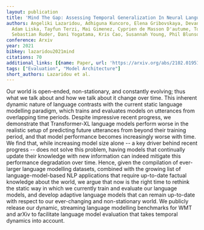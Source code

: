 ```yaml
---
layout: publication
title: 'Mind The Gap: Assessing Temporal Generalization In Neural Language Models'
authors: Angeliki Lazaridou, Adhiguna Kuncoro, Elena Gribovskaya, Devang Agrawal,
  Adam Liska, Tayfun Terzi, Mai Gimenez, Cyprien de Masson D'autume, Tomas Kocisky,
  Sebastian Ruder, Dani Yogatama, Kris Cao, Susannah Young, Phil Blunsom
conference: Arxiv
year: 2021
bibkey: lazaridou2021mind
citations: 70
additional_links: [{name: Paper, url: 'https://arxiv.org/abs/2102.01951'}]
tags: ["Evaluation", "Model Architecture"]
short_authors: Lazaridou et al.
---
```

Our world is open-ended, non-stationary, and constantly evolving; thus what
we talk about and how we talk about it change over time. This inherent dynamic
nature of language contrasts with the current static language modelling
paradigm, which trains and evaluates models on utterances from overlapping time
periods. Despite impressive recent progress, we demonstrate that Transformer-XL
language models perform worse in the realistic setup of predicting future
utterances from beyond their training period, and that model performance
becomes increasingly worse with time. We find that, while increasing model size
alone -- a key driver behind recent progress -- does not solve this problem,
having models that continually update their knowledge with new information can
indeed mitigate this performance degradation over time. Hence, given the
compilation of ever-larger language modelling datasets, combined with the
growing list of language-model-based NLP applications that require up-to-date
factual knowledge about the world, we argue that now is the right time to
rethink the static way in which we currently train and evaluate our language
models, and develop adaptive language models that can remain up-to-date with
respect to our ever-changing and non-stationary world. We publicly release our
dynamic, streaming language modelling benchmarks for WMT and arXiv to
facilitate language model evaluation that takes temporal dynamics into account.
